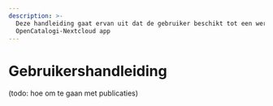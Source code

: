 ```yaml
---
description: >-
  Deze handleiding gaat ervan uit dat de gebruiker beschikt tot een werkende
  OpenCatalogi-Nextcloud app
---
```


# Gebruikershandleiding

(todo: hoe om te gaan met publicaties)
